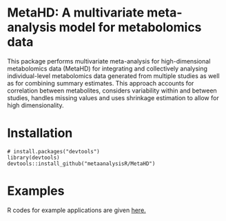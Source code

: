 # MetaHD: A multivariate meta-analysis model for metabolomics data

This package performs multivariate meta-analysis for high-dimensional metabolomics data (MetaHD) for integrating and collectively analysing individual-level metabolomics data generated from multiple studies as well as for combining summary estimates. This approach accounts for correlation between metabolites, considers variability within and between studies, handles missing values and uses shrinkage estimation to allow for high dimensionality.

# Installation

```{r eval=FALSE}
# install.packages("devtools")
library(devtools)
devtools::install_github("metaanalysisR/MetaHD")
```

# Examples

R codes for example applications are given [here.](Examples/ExampleCode.R)

